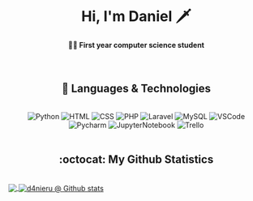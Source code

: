 <h1 align="center">Hi, I'm Daniel 🗡️</h1>
<h4 align="center">👨‍🎓 First year computer science student</h4>
<br>
<div align="center"><h2>🔮 Languages & Technologies</h2></div>
<br>
    <div align="center">
        <img alt="Python" src="https://img.shields.io/badge/python-3670A0?style=for-the-badge&logo=python&logoColor=ffdd54">
        <img alt="HTML" src="https://img.shields.io/badge/html5-%23E34F26.svg?style=for-the-badge&logo=html5&logoColor=white">
        <img alt="CSS" src="https://img.shields.io/badge/css3-%231572B6.svg?style=for-the-badge&logo=css3&logoColor=white">
        <img alt="PHP" src="https://img.shields.io/badge/php-%23777BB4.svg?style=for-the-badge&logo=php&logoColor=white">
        <img alt="Laravel" src="https://img.shields.io/badge/laravel-%23FF2D20.svg?style=for-the-badge&logo=laravel&logoColor=white">
        <img alt="MySQL" src="https://img.shields.io/badge/mysql-%2300f.svg?style=for-the-badge&logo=mysql&logoColor=white">
        <img alt="VSCode" src="https://img.shields.io/badge/Visual_Studio_Code-0078D4?style=for-the-badge&logo=visual%20studio%20code&logoColor=white">
        <img alt="Pycharm" src="https://img.shields.io/badge/PyCharm-000000.svg?&style=for-the-badge&logo=PyCharm&logoColor=white">
        <img alt="JupyterNotebook" src="https://img.shields.io/badge/jupyter-%23FA0F00.svg?style=for-the-badge&logo=jupyter&logoColor=white">
        <img alt="Trello" src="https://img.shields.io/badge/Trello-%23026AA7.svg?style=for-the-badge&logo=Trello&logoColor=white"></li>
    </div>
    <br>
<div align="center"><h2> :octocat: My Github Statistics </h2></div>
<br>
  <a href="https://github.com/d4nieru">
    <img align="center" src="https://github-readme-stats.vercel.app/api/top-langs/?username=d4nieru&layout=compact&theme=dark" />
    <img align="center" src="https://github-readme-stats.vercel.app/api?username=d4nieru&show_icons=true&theme=dark&line_height=28&count_private=true&include_all_commits=true" alt="d4nieru @ Github stats"/>
</a>
